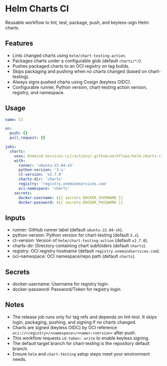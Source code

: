 # Helm Charts CI

Reusable workflow to lint, test, package, push, and keyless-sign Helm charts.

## Features

- Lints changed charts using `helm/chart-testing-action`.
- Packages charts under a configurable glob (default `charts/*/`).
- Pushes packaged charts to an OCI registry on tag builds.
- Skips packaging and pushing when no charts changed (based on chart-testing).
- Always signs pushed charts using Cosign (keyless OIDC).
- Configurable runner, Python version, chart-testing action version, registry, and namespace.

## Usage

```yaml
name: CI

on:
  push: {}
  pull_request: {}

jobs:
  charts:
    uses: Onemind-Services-LLC/actions/.github/workflows/helm-charts-ci.yml@master
    with:
      runner: 'ubuntu-22.04-sh'
      python-version: '3.x'
      ct-version: 'v2.7.0'
      charts-dir: 'charts'
      registry: 'registry.onemindservices.com'
      oci-namespace: 'charts'
    secrets:
      docker-username: ${{ secrets.DOCKER_USERNAME }}
      docker-password: ${{ secrets.DOCKER_PASSWORD }}
```

## Inputs

- runner: GitHub runner label (default `ubuntu-22.04-sh`).
- python-version: Python version for chart-testing (default `3.x`).
- ct-version: Version of `helm/chart-testing-action` (default `v2.7.0`).
- charts-dir: Directory containing chart subfolders (default `charts`).
- registry: OCI registry hostname (default `registry.onemindservices.com`).
- oci-namespace: OCI namespace/repo path (default `charts`).

## Secrets

- docker-username: Username for registry login.
- docker-password: Password/Token for registry login.

## Notes

- The release job runs only for tag refs and depends on lint-test. It skips login, packaging, pushing, and signing if no charts changed.
- Charts are signed (keyless OIDC) by OCI reference `oci://<registry>/<namespace>/<name>:<version>` after push.
- This workflow requests `id-token: write` to enable keyless signing.
- The default target branch for chart-testing is the repository default branch.
- Ensure `helm` and `chart-testing` setup steps meet your environment needs.
